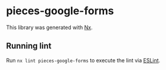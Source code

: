 # pieces-google-forms

This library was generated with [Nx](https://nx.dev).

## Running lint

Run `nx lint pieces-google-forms` to execute the lint via [ESLint](https://eslint.org/).
